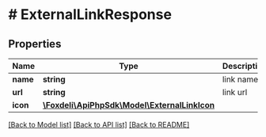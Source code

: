 # # ExternalLinkResponse

## Properties

Name | Type | Description | Notes
------------ | ------------- | ------------- | -------------
**name** | **string** | link name | [optional]
**url** | **string** | link url | [optional]
**icon** | [**\Foxdeli\ApiPhpSdk\Model\ExternalLinkIcon**](ExternalLinkIcon.md) |  | [optional]

[[Back to Model list]](../../README.md#models) [[Back to API list]](../../README.md#endpoints) [[Back to README]](../../README.md)
